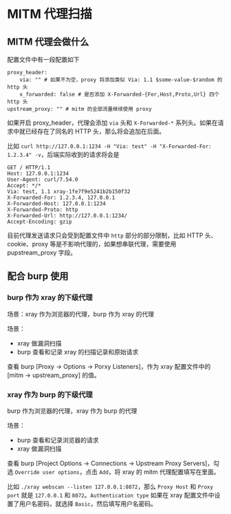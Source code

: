 # MITM 代理扫描

## MITM 代理会做什么

配置文件中有一段配置如下

```
proxy_header:
    via: "" # 如果不为空，proxy 将添加类似 Via: 1.1 $some-value-$random 的 http 头
    x_forwarded: false # 是否添加 X-Forwarded-{For,Host,Proto,Url} 四个 http 头
upstream_proxy: "" # mitm 的全部流量继续使用 proxy
```

如果开启 proxy_header，代理会添加 `via` 头和 `X-Forwarded-*` 系列头。如果在请求中就已经存在了同名的 HTTP 头，那么将会追加在后面。

比如 `curl http://127.0.0.1:1234 -H "Via: test" -H "X-Forwarded-For: 1.2.3.4" -v`，后端实际收到的请求将会是

```http
GET / HTTP/1.1
Host: 127.0.0.1:1234
User-Agent: curl/7.54.0
Accept: */*
Via: test, 1.1 xray-1fe7f9e5241b2b150f32
X-Forwarded-For: 1.2.3.4, 127.0.0.1
X-Forwarded-Host: 127.0.0.1:1234
X-Forwarded-Proto: http
X-Forwarded-Url: http://127.0.0.1:1234/
Accept-Encoding: gzip
```

目前代理发送请求只会受到配置文件中 `http` 部分的部分限制，比如 HTTP 头、cookie、proxy 等是不影响代理的，如果想串联代理，需要使用 pupstream_proxy 字段。

## 配合 burp 使用

### burp 作为 xray 的下级代理

场景：xray 作为浏览器的代理，burp 作为 xray 的代理

场景：
 - xray 做漏洞扫描
 - burp 查看和记录 xray 的扫描记录和原始请求
 
查看 burp [Proxy -> Options -> Porxy Listeners]，作为 xray 配置文件中的 [mitm -> upstream_proxy] 的值。

### xray 作为 burp 的下级代理

burp 作为浏览器的代理，xray 作为 burp 的代理

场景：
 - burp 查看和记录浏览器的请求
 - xray 做漏洞扫描
 
查看 burp [Project Options -> Connections -> Upstream Proxy Servers]，勾选 `Override user options`，点击 `Add`，将 xray 的 mitm 代理配置填写在里面。

比如 `./xray webscan --listen 127.0.0.1:8072`，那么 `Proxy Host` 和 `Proxy port` 就是 `127.0.0.1` 和 `8072`。`Authentication type` 如果在 xray 配置文件中设置了用户名密码，就选择 `Basic`，然后填写用户名密码。
